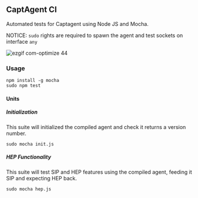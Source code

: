 ## CaptAgent CI

Automated tests for Captagent using Node JS and Mocha.

NOTICE: `sudo` rights are required to spawn the agent and test sockets on interface `any`

![ezgif com-optimize 44](https://user-images.githubusercontent.com/1423657/36928259-bf097698-1e84-11e8-85ee-d3ba9dd97e4d.gif)

### Usage
```
npm install -g mocha
sudo npm test
```

#### Units
##### Initialization
This suite will initialized the compiled agent and check it returns a version number.
```
sudo mocha init.js
```
##### HEP Functionality
This suite will test SIP and HEP features using the compiled agent, feeding it SIP and expecting HEP back.
```
sudo mocha hep.js
```
